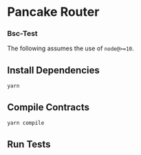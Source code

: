 # Pancake Router

### Bsc-Test

The following assumes the use of `node@>=10`.

## Install Dependencies

`yarn`

## Compile Contracts

`yarn compile`

## Run Tests

